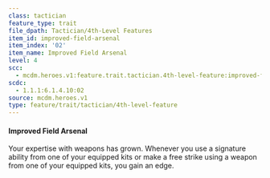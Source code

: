 ```yaml
---
class: tactician
feature_type: trait
file_dpath: Tactician/4th-Level Features
item_id: improved-field-arsenal
item_index: '02'
item_name: Improved Field Arsenal
level: 4
scc:
  - mcdm.heroes.v1:feature.trait.tactician.4th-level-feature:improved-field-arsenal
scdc:
  - 1.1.1:6.1.4.10:02
source: mcdm.heroes.v1
type: feature/trait/tactician/4th-level-feature
---
```


#### Improved Field Arsenal

Your expertise with weapons has grown. Whenever you use a signature ability from one of your equipped kits or make a free strike using a weapon from one of your equipped kits, you gain an edge.
